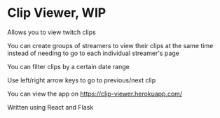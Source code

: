 # Clip Viewer, WIP
Allows you to view twitch clips

You can create groups of streamers to view their clips at the same time instead of needing to go to each individual streamer's page

You can filter clips by a certain date range

Use left/right arrow keys to go to previous/next clip

You can view the app on https://clip-viewer.herokuapp.com/

Written using React and Flask
